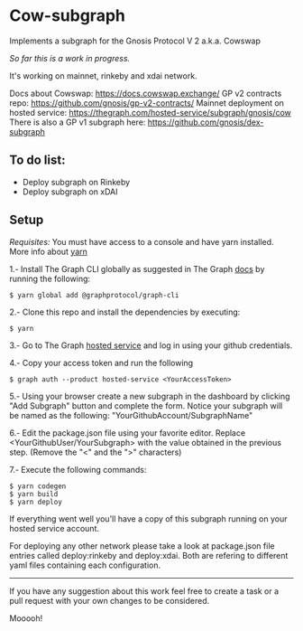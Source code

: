 # Cow-subgraph

Implements a subgraph for the Gnosis Protocol V 2 a.k.a. Cowswap 

*So far this is a work in progress.*

It's working on mainnet, rinkeby and xdai network.

Docs about Cowswap: https://docs.cowswap.exchange/
GP v2 contracts repo: https://github.com/gnosis/gp-v2-contracts/
Mainnet deployment on hosted service: https://thegraph.com/hosted-service/subgraph/gnosis/cow
There is also a GP v1 subgraph here: https://github.com/gnosis/dex-subgraph

## To do list: 

- Deploy subgraph on Rinkeby
- Deploy subgraph on xDAI

## Setup

*Requisites:* You must have access to a console and have yarn installed. More info about [yarn](https://classic.yarnpkg.com/lang/en/docs/)


1.- Install The Graph CLI globally as suggested in The Graph [docs](https://thegraph.com/docs/en/developer/quick-start/) by running the following:

```
$ yarn global add @graphprotocol/graph-cli
```

2.- Clone this repo and install the dependencies by executing:

```
$ yarn
```

3.- Go to The Graph [hosted service](https://thegraph.com/hosted-service/dashboard) and log in using your github credentials. 

4.- Copy your access token and run the following

```
$ graph auth --product hosted-service <YourAccessToken>
```

5.- Using your browser create a new subgraph in the dashboard by clicking "Add Subgraph" button and complete the form. Notice your subgraph will be named as the following: "YourGithubAccount/SubgraphName"

6.- Edit the package.json file using your favorite editor. Replace <YourGithubUser/YourSubgraph> with the value obtained in the previous step. (Remove the "<" and the ">" characters)

7.- Execute the following commands:
```
$ yarn codegen
$ yarn build
$ yarn deploy
```

If everything went well you'll have a copy of this subgraph running on your hosted service account.

For deploying any other network please take a look at package.json file entries called deploy:rinkeby and deploy:xdai. Both are refering to different yaml files containing each configuration.

---------

If you have any suggestion about this work feel free to create a task or a pull request with your own changes to be considered. 

Mooooh!
